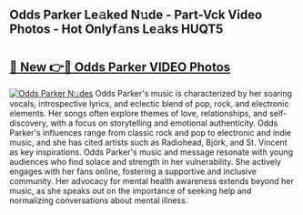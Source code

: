 ## Odds Parker Le𝚊ked N𝚞de - Part-Vck Video Photos - Hot Onlyf𝚊ns Le𝚊ks HUQT5

# <h2><a href="http://ab73159.deff.icu/?id=Odds+Parker">🔗 New 👉🔴 Odds Parker VIDEO Photos</a></h2>

[![Odds Parker N𝚞des](https://i.imgur.com/rIISA9y.gif)](http://ab73159.deff.icu/?id=Odds+Parker)
Odds Parker's music is characterized by her soaring vocals, introspective lyrics, and eclectic blend of pop, rock, and electronic elements. Her songs often explore themes of love, relationships, and self-discovery, with a focus on storytelling and emotional authenticity. Odds Parker's influences range from classic rock and pop to electronic and indie music, and she has cited artists such as Radiohead, Björk, and St. Vincent as key inspirations. Odds Parker's music and message resonate with young audiences who find solace and strength in her vulnerability. She actively engages with her fans online, fostering a supportive and inclusive community. Her advocacy for mental health awareness extends beyond her music, as she speaks out on the importance of seeking help and normalizing conversations about mental illness.
